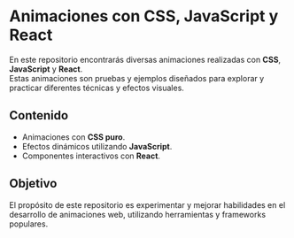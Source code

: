 # Animaciones con CSS, JavaScript y React

En este repositorio encontrarás diversas animaciones realizadas con **CSS**, **JavaScript** y **React**.  
Estas animaciones son pruebas y ejemplos diseñados para explorar y practicar diferentes técnicas y efectos visuales.

## Contenido

- Animaciones con **CSS puro**.
- Efectos dinámicos utilizando **JavaScript**.
- Componentes interactivos con **React**.

## Objetivo

El propósito de este repositorio es experimentar y mejorar habilidades en el desarrollo de animaciones web, utilizando herramientas y frameworks populares.
